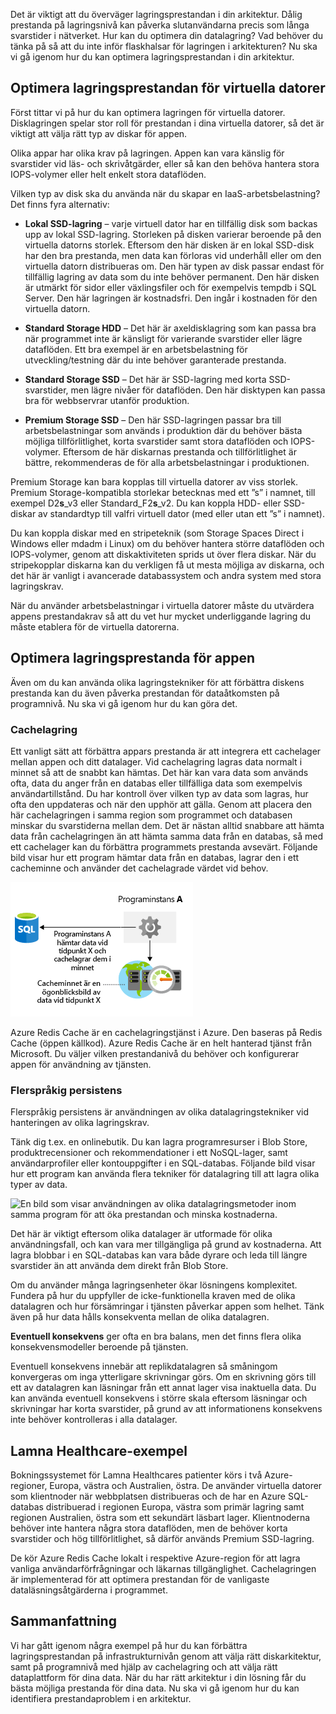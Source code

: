 Det är viktigt att du överväger lagringsprestandan i din arkitektur. Dålig prestanda på lagringsnivå kan påverka slutanvändarna precis som långa svarstider i nätverket. Hur kan du optimera din datalagring? Vad behöver du tänka på så att du inte inför flaskhalsar för lagringen i arkitekturen? Nu ska vi gå igenom hur du kan optimera lagringsprestandan i din arkitektur.

## <a name="optimize-virtual-machine-storage-performance"></a>Optimera lagringsprestandan för virtuella datorer

Först tittar vi på hur du kan optimera lagringen för virtuella datorer. Disklagringen spelar stor roll för prestandan i dina virtuella datorer, så det är viktigt att välja rätt typ av diskar för appen.

Olika appar har olika krav på lagringen. Appen kan vara känslig för svarstider vid läs- och skrivåtgärder, eller så kan den behöva hantera stora IOPS-volymer eller helt enkelt stora dataflöden.

Vilken typ av disk ska du använda när du skapar en IaaS-arbetsbelastning? Det finns fyra alternativ:

- **Lokal SSD-lagring** – varje virtuell dator har en tillfällig disk som backas upp av lokal SSD-lagring. Storleken på disken varierar beroende på den virtuella datorns storlek. Eftersom den här disken är en lokal SSD-disk har den bra prestanda, men data kan förloras vid underhåll eller om den virtuella datorn distribueras om. Den här typen av disk passar endast för tillfällig lagring av data som du inte behöver permanent. Den här disken är utmärkt för sidor eller växlingsfiler och för exempelvis tempdb i SQL Server. Den här lagringen är kostnadsfri. Den ingår i kostnaden för den virtuella datorn.

- **Standard Storage HDD** – Det här är axeldisklagring som kan passa bra när programmet inte är känsligt för varierande svarstider eller lägre dataflöden. Ett bra exempel är en arbetsbelastning för utveckling/testning där du inte behöver garanterade prestanda.

- **Standard Storage SSD** – Det här är SSD-lagring med korta SSD-svarstider, men lägre nivåer för dataflöden. Den här disktypen kan passa bra för webbservrar utanför produktion.

- **Premium Storage SSD** – Den här SSD-lagringen passar bra till arbetsbelastningar som används i produktion där du behöver bästa möjliga tillförlitlighet, korta svarstider samt stora dataflöden och IOPS-volymer. Eftersom de här diskarnas prestanda och tillförlitlighet är bättre, rekommenderas de för alla arbetsbelastningar i produktionen.

Premium Storage kan bara kopplas till virtuella datorer av viss storlek. Premium Storage-kompatibla storlekar betecknas med ett ”s” i namnet, till exempel D2**s**_v3 eller Standard_F2**s**_v2. Du kan koppla HDD- eller SSD-diskar av standardtyp till valfri virtuell dator (med eller utan ett ”s” i namnet).

Du kan koppla diskar med en stripeteknik (som Storage Spaces Direct i Windows eller mdadm i Linux) om du behöver hantera större dataflöden och IOPS-volymer, genom att diskaktiviteten sprids ut över flera diskar. När du stripekopplar diskarna kan du verkligen få ut mesta möjliga av diskarna, och det här är vanligt i avancerade databassystem och andra system med stora lagringskrav.

När du använder arbetsbelastningar i virtuella datorer måste du utvärdera appens prestandakrav så att du vet hur mycket underliggande lagring du måste etablera för de virtuella datorerna.

## <a name="optimize-storage-performance-for-your-application"></a>Optimera lagringsprestanda för appen

Även om du kan använda olika lagringstekniker för att förbättra diskens prestanda kan du även påverka prestandan för dataåtkomsten på programnivå. Nu ska vi gå igenom hur du kan göra det.

### <a name="caching"></a>Cachelagring

Ett vanligt sätt att förbättra appars prestanda är att integrera ett cachelager mellan appen och ditt datalager. Vid cachelagring lagras data normalt i minnet så att de snabbt kan hämtas. Det här kan vara data som används ofta, data du anger från en databas eller tillfälliga data som exempelvis användartillstånd. Du har kontroll över vilken typ av data som lagras, hur ofta den uppdateras och när den upphör att gälla. Genom att placera den här cachelagringen i samma region som programmet och databasen minskar du svarstiderna mellan dem. Det är nästan alltid snabbare att hämta data från cachelagringen än att hämta samma data från en databas, så med ett cachelager kan du förbättra programmets prestanda avsevärt. Följande bild visar hur ett program hämtar data från en databas, lagrar den i ett cacheminne och använder det cachelagrade värdet vid behov.

![En bild som visar att det är snabbare att hämta data från cachen än att hämta från en databas.](../media/4-cache.png)

Azure Redis Cache är en cachelagringstjänst i Azure. Den baseras på Redis Cache (öppen källkod). Azure Redis Cache är en helt hanterad tjänst från Microsoft. Du väljer vilken prestandanivå du behöver och konfigurerar appen för användning av tjänsten.

### <a name="polyglot-persistence"></a>Flerspråkig persistens

Flerspråkig persistens är användningen av olika datalagringstekniker vid hanteringen av olika lagringskrav.

Tänk dig t.ex. en onlinebutik. Du kan lagra programresurser i Blob Store, produktrecensioner och rekommendationer i ett NoSQL-lager, samt användarprofiler eller kontouppgifter i en SQL-databas. Följande bild visar hur ett program kan använda flera tekniker för datalagring till att lagra olika typer av data.

![En bild som visar användningen av olika datalagringsmetoder inom samma program för att öka prestandan och minska kostnaderna.](../media/4-polyglotpersistence.png)

Det här är viktigt eftersom olika datalager är utformade för olika användningsfall, och kan vara mer tillgängliga på grund av kostnaderna. Att lagra blobbar i en SQL-databas kan vara både dyrare och leda till längre svarstider än att använda dem direkt från Blob Store.

Om du använder många lagringsenheter ökar lösningens komplexitet. Fundera på hur du uppfyller de icke-funktionella kraven med de olika datalagren och hur försämringar i tjänsten påverkar appen som helhet. Tänk även på hur data hålls konsekventa mellan de olika datalagren. 

**Eventuell konsekvens** ger ofta en bra balans, men det finns flera olika konsekvensmodeller beroende på tjänsten.

Eventuell konsekvens innebär att replikdatalagren så småningom konvergeras om inga ytterligare skrivningar görs. Om en skrivning görs till ett av datalagren kan läsningar från ett annat lager visa inaktuella data. Du kan använda eventuell konsekvens i större skala eftersom läsningar och skrivningar har korta svarstider, på grund av att informationens konsekvens inte behöver kontrolleras i alla datalager.

## <a name="lamna-healthcare-example"></a>Lamna Healthcare-exempel

Bokningssystemet för Lamna Healthcares patienter körs i två Azure-regioner, Europa, västra och Australien, östra. De använder virtuella datorer som klientnoder när webbplatsen distribueras och de har en Azure SQL-databas distribuerad i regionen Europa, västra som primär lagring samt regionen Australien, östra som ett sekundärt läsbart lager. Klientnoderna behöver inte hantera några stora dataflöden, men de behöver korta svarstider och hög tillförlitlighet, så därför används Premium SSD-lagring.

De kör Azure Redis Cache lokalt i respektive Azure-region för att lagra vanliga användarförfrågningar och läkarnas tillgänglighet. Cachelagringen är implementerad för att optimera prestandan för de vanligaste dataläsningsåtgärderna i programmet.

## <a name="summary"></a>Sammanfattning

Vi har gått igenom några exempel på hur du kan förbättra lagringsprestandan på infrastrukturnivån genom att välja rätt diskarkitektur, samt på programnivå med hjälp av cachelagring och att välja rätt dataplattform för dina data. När du har rätt arkitektur i din lösning får du bästa möjliga prestanda för dina data. Nu ska vi gå igenom hur du kan identifiera prestandaproblem i en arkitektur.
